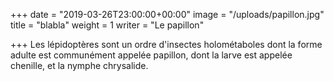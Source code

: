 +++
date = "2019-03-26T23:00:00+00:00"
image = "/uploads/papillon.jpg"
title = "blabla"
weight = 1
writer = "Le papillon"

+++
Les lépidoptères sont un ordre d'insectes holométaboles dont la forme adulte est communément appelée papillon, dont la larve est appelée chenille, et la nymphe chrysalide.